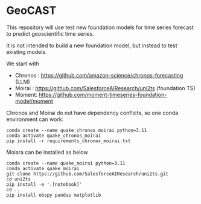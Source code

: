 # GeoCAST

This repository will use test new foundation models for time series forecast to predict geoscientific time series.

It is not intended to build a new foundation model, but instead to test existing models.

We start with 

* Chronos : https://github.com/amazon-science/chronos-forecasting (LLM)
* Moirai : https://github.com/SalesforceAIResearch/uni2ts (foundation TS)
* Moment: https://github.com/moment-timeseries-foundation-model/moment

Chronos and Moirai do not have dependency conflicts, so one conda environment can work:

```
conda create --name quake_chronos_moirai python=3.11
conda activate quake_chronos_moirai
pip install -r requirements_chronos_moirai.txt
```



Moiara can be installed as below
```
conda create --name quake_moirai python=3.11
conda activate quake_moirai
git clone https://github.com/SalesforceAIResearch/uni2ts.git
cd uni2ts
pip install -e '.[notebook]'
cd ..
pip install obspy pandas matplotlib
```
